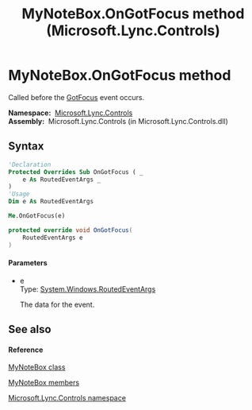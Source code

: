 ﻿---
title: MyNoteBox.OnGotFocus method  (Microsoft.Lync.Controls)
TOCTitle: 'OnGotFocus method '
ms:assetid: M:Microsoft.Lync.Controls.MyNoteBox.OnGotFocus(System.Windows.RoutedEventArgs)_DI_3_UC_OCS14MrefLyncWPF
ms:mtpsurl: https://msdn.microsoft.com/en-us/library/microsoft.lync.controls.mynotebox.ongotfocus(v=office.15)
ms:contentKeyID: 48601483
ms.date: 07/28/2014
mtps_version: v=office.15
f1_keywords:
- Microsoft.Lync.Controls.MyNoteBox.OnGotFocus
dev_langs:
- CSharp
- JScript
- VB
- other
---

# MyNoteBox.OnGotFocus method

Called before the [GotFocus](http://msdn2.microsoft.com/en-us/library/ms596645) event occurs.

**Namespace:**  [Microsoft.Lync.Controls](microsoft-lync-controls-namespace_1.md)  
**Assembly:**  Microsoft.Lync.Controls (in Microsoft.Lync.Controls.dll)

## Syntax

``` vb
'Declaration
Protected Overrides Sub OnGotFocus ( _
    e As RoutedEventArgs _
)
'Usage
Dim e As RoutedEventArgs

Me.OnGotFocus(e)
```

``` csharp
protected override void OnGotFocus(
    RoutedEventArgs e
)
```

#### Parameters

  - e  
    Type: [System.Windows.RoutedEventArgs](http://msdn2.microsoft.com/en-us/library/ms589740)  
    
    The data for the event.

## See also

#### Reference

[MyNoteBox class](mynotebox-class-microsoft-lync-controls_1.md)

[MyNoteBox members](mynotebox-members-microsoft-lync-controls_1.md)

[Microsoft.Lync.Controls namespace](microsoft-lync-controls-namespace_1.md)

